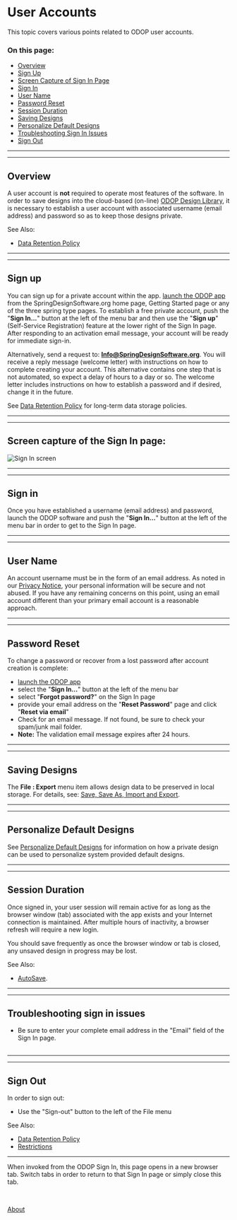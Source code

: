# User Accounts

This topic covers various points related to ODOP user accounts. 

### On this page:  
 - [Overview](userAccounts.html#overview)  
 - [Sign Up](userAccounts.html#signup)  
 - [Screen Capture of Sign In Page](userAccounts.html#signinscreencap)  
 - [Sign In](userAccounts.html#signin)  
 - [User Name](userAccounts.html#username)  
 - [Password Reset](userAccounts.html#passwordReset)  
 - [Session Duration](userAccounts.html#sessionduration)  
 - [Saving Designs](userAccounts.html#savingdesigns)  
 - [Personalize Default Designs](userAccounts.html#defaultdesigns)  
 - [Troubleshooting Sign In Issues](userAccounts.html#troubleshooting)  
 - [Sign Out](userAccounts.html#signout)  

___

<a id="overview"></a>  
___

## Overview  
A user account is **not** required to operate most features of the software. 
In order to save designs into the cloud-based (on-line) [ODOP Design Library](/docs/Help/terminology.html#designLib), 
it is necessary to establish a user account with associated username (email address) and password 
so as to keep those designs private. 

See Also:   
 - [Data Retention Policy](Legal/dataRetentionPolicy.html)   

___

<a id="signup"></a>  
___

## Sign up  
You can sign up for a private account within the app. 
[launch the ODOP app](/docs/Help/launchODOP.html) from the SpringDesignSoftware.org home page, 
Getting Started page or any of the three spring type pages. 
To establish a free private account, 
push the "**Sign In...**" button at the left of the menu bar and then 
use the "**Sign up**" (Self-Service Registration) feature at the lower right of the Sign In page. 
After responding to an activation email message, 
your account will be ready for immediate sign-in.  

Alternatively, send a request to: **Info@SpringDesignSoftware.org**. 
You will receive a reply message (welcome letter) with instructions on how to complete creating your account. 
This alternative contains one step that is not automated, 
so expect a delay of hours to a day or so. 
The welcome letter includes instructions on how to establish a password and if desired, 
change it in the future.  

See [Data Retention Policy](Legal/dataRetentionPolicy.html) for long-term data storage policies.  

___

<a id="signinscreencap"></a>  
___

## Screen capture of the Sign In page: 
![Sign In screen](/docs/Help/img/SignInScreen.png "Sign In screen") 

___

<a id="signin"></a>  
___

## Sign in 
Once you have established a username (email address) and password, 
launch the ODOP software and push the "**Sign In...**" button at the left of the menu bar 
in order to get to the Sign In page. 

___

<a id="username"></a>  
___

## User Name  
An account username must be in the form of an email address. 
As noted in our [Privacy Notice](Legal/PrivacyStatement.html), 
your personal information will be secure and not abused. 
If you have any remaining concerns on this point, 
using an email account different than your primary email account is a reasonable approach. 

___

<a id="passwordReset"></a>  
___

## Password Reset  
To change a password or recover from a lost password after account creation is complete: 
 - [launch the ODOP app](/docs/Help/launchODOP.html) 
 - select the "**Sign In...**" button at the left of the menu bar 
 - select "**Forgot password?**" on the Sign In page 
 - provide your email address on the "**Reset Password**" page and click "**Reset via email**"
 - Check for an email message. If not found, be sure to check your spam/junk mail folder.  
 - **Note:** The validation email message expires after 24 hours.

___

<a id="savingdesigns"></a>  
___

## Saving Designs  
The **File : Export** menu item allows design data to be preserved in local storage. 
For details, see: [Save, Save As, Import and Export](/docs/Help/htt.html#fileSaveAndSaveAs). 
  
___

<a id="defaultdesigns"></a>  
___

## Personalize Default Designs  
See [Personalize Default Designs](/docs/Help/defaultDesigns.html) for information on how a private design 
can be used to personalize system provided default designs. 
 
___

<a id="sessionduration"></a>  
___

## Session Duration  
Once signed in, your user session will remain active for as long as the browser window (tab) 
associated with the app exists and your Internet connection is maintained. 
After multiple hours of inactivity, a browser refresh will require a new login.  

You should save frequently as once the browser window or tab is closed, 
any unsaved design in progress may be lost. 

See Also:   
 - [AutoSave](/docs/Help/autoSave.html). 

___

<a id="troubleshooting"></a>  
___

## Troubleshooting sign in issues 
- Be sure to enter your complete email address in the "Email" field of the Sign In page.   
&nbsp;   

___

<a id="signout"></a>  
___

## Sign Out
In order to sign out: 
  - Use the "Sign-out" button to the left of the File menu 


See Also:   
 - [Data Retention Policy](Legal/dataRetentionPolicy.html)   
 - [Restrictions](Legal/Restrictions.html)  
 
___ 
 
When invoked from the ODOP Sign In, this page opens in a new browser tab. 
Switch tabs in order to return to that Sign In page or simply close this tab. 

&nbsp; 

[About](/docs/About/index.html) 
